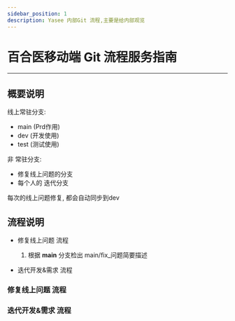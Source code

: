 ```yaml
---
sidebar_position: 1
description: Yasee 内部Git 流程,主要是给内部观览
---
```



# 百合医移动端 Git 流程服务指南
--- 

## 概要说明
线上常驻分支:
- main (Prd作用)
- dev  (开发使用)
- test (测试使用)

非 常驻分支:
- 修复线上问题的分支
- 每个人的 迭代分支 

每次的线上问题修复, 都会自动同步到dev 

## 流程说明

- 修复线上问题 流程
    1. 根据 **main** 分支检出 main/fix_问题简要描述

- 迭代开发&需求 流程

### 修复线上问题 流程

### 迭代开发&需求 流程
